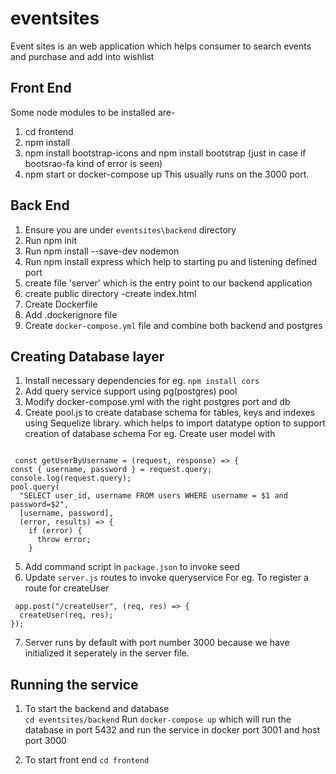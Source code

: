 # eventsites
Event sites is an web application which helps consumer to search events and purchase and add into wishlist
## Front End
Some node modules to be installed are- 
1. cd frontend  
2. npm install 
2. npm install bootstrap-icons and npm install bootstrap (just in case if bootsrao-fa kind of error is seen) 
3. npm start or docker-compose up 
This usually runs on the 3000 port.

## Back End
1. Ensure you are under `eventsites\backend` directory
2. Run npm init
3. Run npm install --save-dev nodemon
4. Run npm install express which help to starting pu and listening defined port
5. create file 'server' which is the entry point to our backend application
6. create public directory
    -create index.html 
7. Create Dockerfile
8. Add .dockerignore file 
9. Create `docker-compose.yml` file and combine both backend and postgres
## Creating Database layer
  1. Install necessary dependencies for eg. `npm install cors`
  2. Add query service support using pg(postgres) pool
  3. Modify docker-compose.yml with the right postgres port and db
  4. Create pool.js to create database schema for tables, keys and indexes using Sequelize library. which helps to import datatype option to support creation of database schema For eg. Create user model with
  ```
  
   const getUserByUsername = (request, response) => {
  const { username, password } = request.query;
  console.log(request.query);
  pool.query(
    "SELECT user_id, username FROM users WHERE username = $1 and password=$2",
    [username, password],
    (error, results) => {
      if (error) {
        throw error;
      }

  ```

5. Add command script in `package.json` to invoke seed
6. Update `server.js` routes to invoke queryservice 
For eg. To register a route for createUser
```
 app.post("/createUser", (req, res) => {
  createUser(req, res);
});
```
7. Server runs by default with port number 3000 because we have initialized it seperately in the server file.

## Running the service 
1. To start the backend and database  
`cd eventsites/backend` 
 Run `docker-compose up` which will run the database in port 5432 and run the service in docker port 3001 and host port 3000 

3. To start front end
`cd frontend` 







